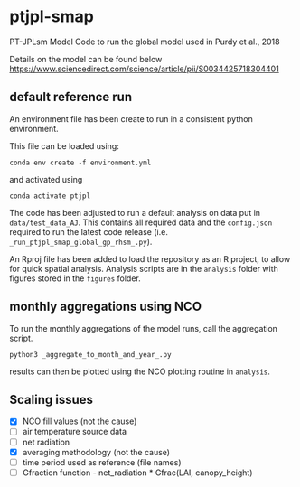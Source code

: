 # ptjpl-smap
PT-JPLsm Model 
Code to run the global model used in Purdy et al., 2018

Details on the model can be found below
https://www.sciencedirect.com/science/article/pii/S0034425718304401

## default reference run

An environment file has been create to run in a consistent python environment.

This file can be loaded using:

```
conda env create -f environment.yml
```

and activated using

```
conda activate ptjpl
```

The code has been adjusted to run a default analysis on data put in
`data/test_data_AJ`. This contains all required data and the `config.json`
required to run the latest code release (i.e. `_run_ptjpl_smap_global_gp_rhsm_.py`).

An Rproj file has been added to load the repository as an R project, to allow
for quick spatial analysis. Analysis scripts are in the `analysis` folder with
figures stored in the `figures` folder.

## monthly aggregations using NCO

To run the monthly aggregations of the model runs, call the aggregation
script.

```
python3 _aggregate_to_month_and_year_.py
```

results can then be plotted using the NCO plotting routine in `analysis`.

## Scaling issues

- [x] NCO fill values (not the cause)
- [ ] air temperature source data
- [ ] net radiation
- [x] averaging methodology (not the cause)
- [ ] time period used as reference (file names)
- [ ] Gfraction function - net_radiation * Gfrac(LAI, canopy_height)